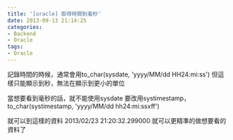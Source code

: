 ```yaml
---
title: '[oracle] 取得時間到毫秒'
date: 2013-09-13 21:14:25
categories:
- Backend
- Oracle
tags:
- Oracle
---
```

記錄時間的時候，通常會用to_char(sysdate, 'yyyy/MM/dd HH24:mi:ss')
但這樣只能顯示到秒，無法在顯示到更小的單位

<!--more-->

當想要看到毫秒的話，就不能使用sysdate
要改用systimestamp，to_char(systimestamp, 'yyyy/MM/dd hh24:mi:ssxff')

就可以到這樣的資料 2013/02/23 21:20:32.299000
就可以更精準的做想要看的資料了